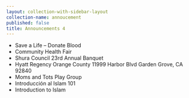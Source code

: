 ```yaml
---
layout: collection-with-sidebar-layout
collection-name: annoucement
published: false
title: Announcements 4
---
```


- Save a Life – Donate Blood
- Community Health Fair
- Shura Council 23rd Annual Banquet
- Hyatt Regency Orange County 11999 Harbor Blvd Garden Grove, CA 92840
- Moms and Tots Play Group
- Introducción al Islam 101
- Introduction to Islam
